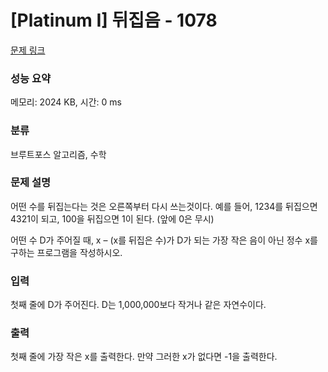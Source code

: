 # [Platinum I] 뒤집음 - 1078 

[문제 링크](https://www.acmicpc.net/problem/1078) 

### 성능 요약

메모리: 2024 KB, 시간: 0 ms

### 분류

브루트포스 알고리즘, 수학

### 문제 설명

<p>어떤 수를 뒤집는다는 것은 오른쪽부터 다시 쓰는것이다. 예를 들어, 1234를 뒤집으면 4321이 되고, 100을 뒤집으면 1이 된다. (앞에 0은 무시)</p>

<p>어떤 수 D가 주어질 때, x – (x를 뒤집은 수)가 D가 되는 가장 작은 음이 아닌 정수 x를 구하는 프로그램을 작성하시오.</p>

### 입력 

 <p>첫째 줄에 D가 주어진다. D는 1,000,000보다 작거나 같은 자연수이다.</p>

### 출력 

 <p>첫째 줄에 가장 작은 x를 출력한다. 만약 그러한 x가 없다면 -1을 출력한다.</p>

